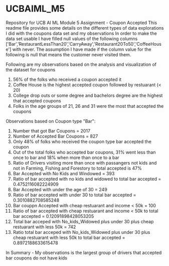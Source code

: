 # UCBAIML_M5
Repository for UCB AI ML Module 5 Assignment - Coupon Accepted
This readme file provides some details on the different types of data explorations I did with the coupons data set and my observations
In order to make the data set usable I have filled null values of the following columns  ['Bar','RestaurantLessThan20','CarryAway','Restaurant20To50','CoffeeHouse'] with never.  The assumption I have made if the column value for the following is null that means the customer never visited them.  

Following are my observations based on the analysis and visualization of the dataset for coupons
1.  56% of the folks who received a coupon accepted it
2.  Coffee House is the highest accepted coupon followed by restuarant (< 20)
3.  College drop outs or some degree and bachelors degree are the highest that accepted coupons
4.  Folks in the age groups of 21, 26 and 31 were the most that accepted the coupons

Observations based on Coupon type "Bar": 
1. Number that got Bar Coupons = 2017
2. Number of Accepted Bar Coupons = 827
3. Only 48% of folks who received the coupon type bar accepted the coupon
4. Out of the total folks who accepted bar coupons,  31% went less than once to bar and 18% when more than once to a bar
5. Ratio of Drivers visiting more than once with passangers not kids and not in Farming, Fishing and Forestory to total accepted is 47%
6. Bar Accepted with No Kids and Windowed = 393
7. Ratio of bar accepted with no kids and widowed to total bar accepted = 0.4752116082224909
8. Bar Accepted with under the age of 30 = 249
9. Ratio of bar accepted with under 30 to total bar accepted = 0.3010882708585248
10. Bar couppn Accepted with cheap restuarant and income < 50k = 100
11. Ratio of bar accepted with cheap restuarant and income < 50k to total bar accepted  = 0.12091898428053205
12. Total bar acceped with No_kids_Widowed plus under 30 plus cheap restuarant with less 50k  = 742
13. Ratio total bar acceped with No_kids_Widowed plus under 30 plus cheap restuarant with less 50k to total bar accepted  = 0.8972188633615478  

In Summary - My observations is the largest group of drivers that accepted bar coupons do not have kids

